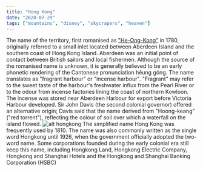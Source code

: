 ```yaml
---
title: "Hong Kong"
date: "2020-07-29"
tags: ["mountains", "disney", "skycrapers", "heaven"]
---
```


The name of the territory, first romanised as ["He-Ong-Kong"](https://en.wikipedia.org/wiki/Hong_Kong) in 1780, originally referred to a small inlet located between Aberdeen Island and the southern coast of Hong Kong Island. Aberdeen was an initial point of contact between British sailors and local fishermen. Although the source of the romanised name is unknown, it is generally believed to be an early phonetic rendering of the Cantonese pronunciation hēung góng. The name translates as "fragrant harbour" or "incense harbour". "Fragrant" may refer to the sweet taste of the harbour's freshwater influx from the Pearl River or to the odour from incense factories lining the coast of northern Kowloon. The incense was stored near Aberdeen Harbour for export before Victoria Harbour developed. Sir John Davis (the second colonial governor) offered an alternative origin; Davis said that the name derived from "Hoong-keang" ("red torrent"), reflecting the colour of soil over which a waterfall on the island flowed.
![alt hongkong](<https://www.tripsavvy.com/thmb/fMD1hxlyP9bVAG_dKjqNKu4NkwM=/3435x2576/smart/filters:no_upscale()/panoramic-skyline-and-cityscape-of-city-hongkong-544144869-5a08d5d3494ec90037f7cfff.jpg>)
The simplified name Hong Kong was frequently used by 1810. The name was also commonly written as the single word Hongkong until 1926, when the government officially adopted the two-word name. Some corporations founded during the early colonial era still keep this name, including Hongkong Land, Hongkong Electric Company, Hongkong and Shanghai Hotels and the Hongkong and Shanghai Banking Corporation (HSBC)

